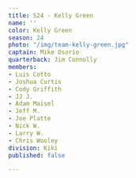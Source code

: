 ```yaml
---
title: S24 - Kelly Green
name: ''
color: Kelly Green
season: 24
photo: "/img/team-kelly-green.jpg"
captain: Mike Osorio
quarterback: Jim Connolly
members:
- Luis Cotto
- Joshua Curtis
- Cody Griffith
- JJ J.
- Adam Maisel
- Jeff M.
- Joe Platte
- Nick W.
- Larry W.
- Chris Wooley
division: Kiki
published: false

---
```

